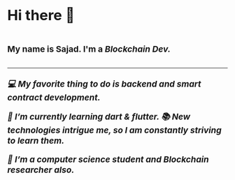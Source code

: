 ### **<h1>Hi there 👋<h1><h3>My name is Sajad. I'm a <i>Blockchain Dev<i>.<h3><hr>**

💻 My favorite thing to do is backend 
and smart contract development.

🌱 I’m currently learning dart & flutter.
📚 New technologies intrigue me, so I am constantly striving to learn them.

🔴 I’m a computer science student and Blockchain researcher also.

